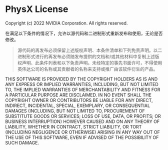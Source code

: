 # PhysX License

Copyright (c) 2022 NVIDIA Corporation. All rights reserved.

在满足以下条件的情况下，允许以源代码和二进制形式重新发布和使用，无论是否修改。

>源代码的再发布必须保留上述版权声明、本条件清单和下列免责声明。以二进制形式进行的再发布必须随发布提供的文档和/或其他材料中复制上述版权声明、此条件列表和以下免责声明。未经特定的事先书面许可，不得使用英伟达公司的名称或其贡献者的名称来支持或推广由该软件衍生的产品。

THIS SOFTWARE IS PROVIDED BY THE COPYRIGHT HOLDERS AS IS AND ANY EXPRESS OR IMPLIED WARRANTIES, INCLUDING, BUT NOT LIMITED TO, THE IMPLIED WARRANTIES OF MERCHANTABILITY AND FITNESS FOR A PARTICULAR PURPOSE ARE DISCLAIMED. IN NO EVENT SHALL THE COPYRIGHT OWNER OR CONTRIBUTORS BE LIABLE FOR ANY DIRECT, INDIRECT, INCIDENTAL, SPECIAL, EXEMPLARY, OR CONSEQUENTIAL DAMAGES (INCLUDING, BUT NOT LIMITED TO, PROCUREMENT OF SUBSTITUTE GOODS OR SERVICES; LOSS OF USE, DATA, OR PROFITS; OR BUSINESS INTERRUPTION) HOWEVER CAUSED AND ON ANY THEORY OF LIABILITY, WHETHER IN CONTRACT, STRICT LIABILITY, OR TORT (INCLUDING NEGLIGENCE OR OTHERWISE) ARISING IN ANY WAY OUT OF THE USE OF THIS SOFTWARE, EVEN IF ADVISED OF THE POSSIBILITY OF SUCH DAMAGE.
